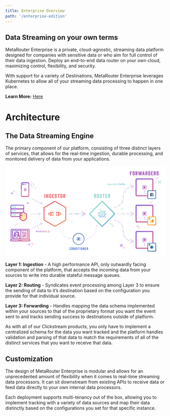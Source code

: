 ```yaml
---
title: Enterprise Overview
path: '/enterprise-edition'
---
```


## Data Streaming on your own terms

MetaRouter Enterprise is a private, cloud-agnostic, streaming data platform designed for companies with sensitive data or who aim for full control of their data ingestion. Deploy an end-to-end data router on your own cloud, maximizing control, flexibility, and security.

With support for a variety of Destinations, MetaRouter Enterprise leverages Kubernetes to allow all of your streaming data processing to happen in one place.

**Learn More:** [Here](https://www.metarouter.io/#about)

# Architecture

## The Data Streaming Engine

The primary component of our platform, consisting of three distinct layers of services, that allows for the real-time ingestion, durable processing, and monitored delivery of data from your applications. 

[![MetaRouter Overview](/images/platform_overview.png)](/images/platform_overview.png)

**Layer 1: Ingestion** - A high performance API, only outwardly facing component of the platform, that accepts the incoming data from your sources to write into durable stateful message queues. 

**Layer 2: Routing** - Syndicates event processing among Layer 3 to ensure the sending of data to it’s destination based on the configuration you provide for that individual source.

**Layer 3: Forwarding** - Handles mapping the data schema implemented within your sources to that of the proprietary format you want the event sent to and tracks sending success to destinations outside of platform.

As with all of our Clickstream products, you only have to implement a centralized schema for the data you want tracked and the platform handles validation and parsing of that data to match the requirements of all of the distinct services that you want to receive that data.

## Customization

The design of MetaRouter Enterprise is modular and allows for an unprecedented amount of flexibility when it comes to real-time streaming data processors. It can sit downstream from existing APIs to receive data or feed data directly to your own internal data processors. 

Each deployment supports multi-tenancy out of the box, allowing you to implement tracking with a variety of data sources and map their data distinctly based on the configurations you set for that specific instance. 
